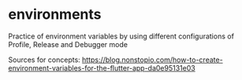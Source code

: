 # environments

Practice of environment variables by using different configurations of Profile, Release and Debugger mode

Sources for concepts: https://blog.nonstopio.com/how-to-create-environment-variables-for-the-flutter-app-da0e95131e03
